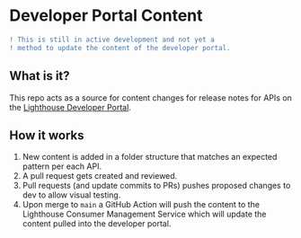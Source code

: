 # Developer Portal Content

```diff
! This is still in active development and not yet a
! method to update the content of the developer portal.
```

## What is it?

This repo acts as a source for content changes for release notes for APIs on the [Lighthouse Developer Portal](https://developer.va.gov).

## How it works

1. New content is added in a folder structure that matches an expected pattern per each API.
2. A pull request gets created and reviewed.
3. Pull requests (and update commits to PRs) pushes proposed changes to dev to allow visual testing.
4. Upon merge to `main` a GitHub Action will push the content to the Lighthouse Consumer Management Service which will update the content pulled into the developer portal.
